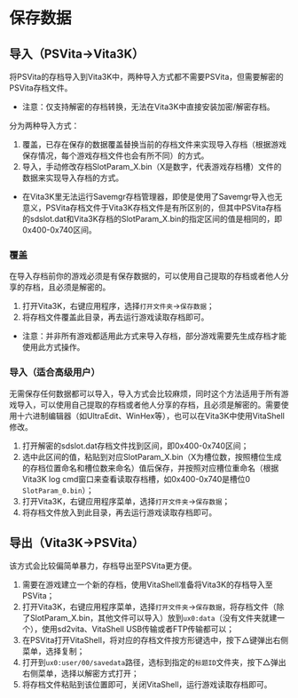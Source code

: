 # 保存数据
## 导入（PSVita→Vita3K）
将PSVita的存档导入到Vita3K中，两种导入方式都不需要PSVita，但需要解密的PSVita存档文件。
- 注意：仅支持解密的存档转换，无法在Vita3K中直接安装加密/解密存档。

分为两种导入方式：
1. 覆盖，已存在保存的数据覆盖替换当前的存档文件来实现导入存档（根据游戏保存情况，每个游戏存档文件也会有所不同）的方式。
2. 导入，手动修改存档SlotParam_X.bin（X是数字，代表游戏存档槽）文件的数据来实现导入存档的方式。

- 在Vita3K里无法运行Savemgr存档管理器，即使是使用了Savemgr导入也无意义，PSVita存档文件于Vita3K存档文件是有所区别的，但其中PSVita存档的sdslot.dat和Vita3K存档的SlotParam_X.bin的指定区间的值是相同的，即0x400-0x740区间。

### 覆盖
在导入存档前你的游戏必须是有保存数据的，可以使用自己提取的存档或者他人分享的存档，且必须是解密的。

1. 打开Vita3K，右键应用程序，选择`打开文件夹`→`保存数据`；
2. 将存档文件覆盖此目录，再去运行游戏读取存档即可。

- 注意：并非所有游戏都适用此方式来导入存档，部分游戏需要先生成存档才能使用此方式操作。

### 导入（适合高级用户）
无需保存任何数据都可以导入，导入方式会比较麻烦，同时这个方法适用于所有游戏导入，可以使用自己提取的存档或者他人分享的存档，且必须是解密的。需要使用十六进制编辑器（如UltraEdit、WinHex等），也可以在Vita3K中使用VitaShell修改。

1. 打开解密的sdslot.dat存档文件找到区间，即0x400-0x740区间；
2. 选中此区间的值，粘贴到对应SlotParam_X.bin（X为槽位数，按照槽位生成的存档位置命名和槽位数来命名）值后保存，并按照对应槽位重命名（根据Vita3K log cmd窗口来查看读取存档槽，如0x400-0x740是槽位0 `SlotParam_0.bin`）；
3. 打开Vita3K，右键应用程序菜单，选择`打开文件夹`→`保存数据`；
4. 将存档文件放入到此目录，再去运行游戏读取存档即可。

## 导出（Vita3K→PSVita）
该方式会比较偏简单暴力，存档导出至PSVita更方便。
1. 需要在游戏建立一个新的存档，使用VitaShell准备将Vita3K的存档导入至PSVita；
2. 打开Vita3K，右键应用程序菜单，选择`打开文件夹`→`保存数据`，将存档文件（除了SlotParam_X.bin，其他文件可以导入）放到`ux0:data`（没有文件夹就建一个），使用sd2vita、VitaShell USB传输或者FTP传输都可以；
3. 在PSVita打开VitaShell，将对应的存档文件按方形键选中，按下△键弹出右侧菜单，选择复制；
4. 打开到`ux0:user/00/savedata`路径，选标到指定的`标题ID`文件夹，按下△弹出右侧菜单，选择以解密方式打开；
5. 将存档文件粘贴到该位置即可，关闭VitaShell，运行游戏读取存档即可。
